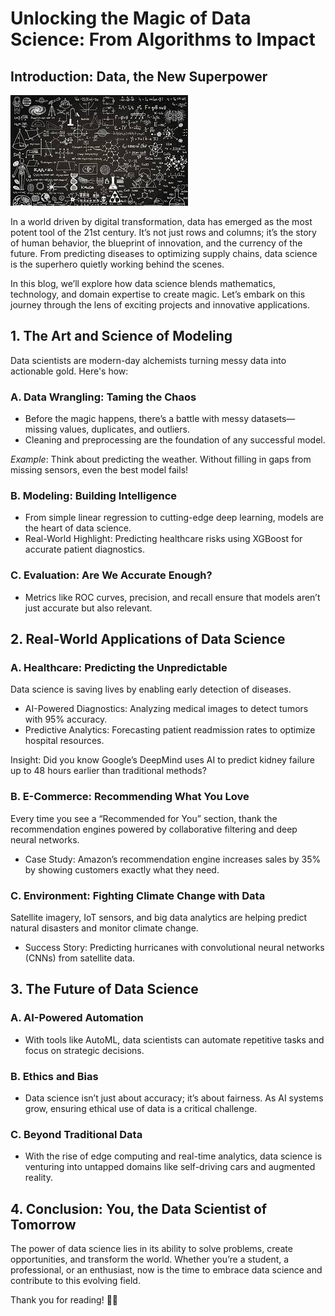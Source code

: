 # Unlocking the Magic of Data Science: From Algorithms to Impact  

## Introduction: Data, the New Superpower  

![Data Science](../../images/blogs/data_science2.png)

In a world driven by digital transformation, data has emerged as the most potent tool of the 21st century. It’s not just rows and columns; it’s the story of human behavior, the blueprint of innovation, and the currency of the future. From predicting diseases to optimizing supply chains, data science is the superhero quietly working behind the scenes.  

In this blog, we’ll explore how data science blends mathematics, technology, and domain expertise to create magic. Let’s embark on this journey through the lens of exciting projects and innovative applications.  



## 1. The Art and Science of Modeling  

Data scientists are modern-day alchemists turning messy data into actionable gold. Here's how:  

### A. Data Wrangling: Taming the Chaos  
- Before the magic happens, there’s a battle with messy datasets—missing values, duplicates, and outliers.  
- Cleaning and preprocessing are the foundation of any successful model.  

*Example*: Think about predicting the weather. Without filling in gaps from missing sensors, even the best model fails!


### B. Modeling: Building Intelligence  
- From simple linear regression to cutting-edge deep learning, models are the heart of data science.  
- Real-World Highlight: Predicting healthcare risks using XGBoost for accurate patient diagnostics.  



### C. Evaluation: Are We Accurate Enough?  
- Metrics like ROC curves, precision, and recall ensure that models aren’t just accurate but also relevant.  



## 2. Real-World Applications of Data Science  

### A. Healthcare: Predicting the Unpredictable  
Data science is saving lives by enabling early detection of diseases.  
- AI-Powered Diagnostics: Analyzing medical images to detect tumors with 95% accuracy.  
- Predictive Analytics: Forecasting patient readmission rates to optimize hospital resources.  

Insight: Did you know Google’s DeepMind uses AI to predict kidney failure up to 48 hours earlier than traditional methods?  



### B. E-Commerce: Recommending What You Love  
Every time you see a “Recommended for You” section, thank the recommendation engines powered by collaborative filtering and deep neural networks.  
- Case Study: Amazon’s recommendation engine increases sales by 35% by showing customers exactly what they need.  



### C. Environment: Fighting Climate Change with Data  
Satellite imagery, IoT sensors, and big data analytics are helping predict natural disasters and monitor climate change.  
- Success Story: Predicting hurricanes with convolutional neural networks (CNNs) from satellite data.  



## 3. The Future of Data Science  

### A. AI-Powered Automation  
- With tools like AutoML, data scientists can automate repetitive tasks and focus on strategic decisions.  



### B. Ethics and Bias  
- Data science isn’t just about accuracy; it’s about fairness. As AI systems grow, ensuring ethical use of data is a critical challenge.  



### C. Beyond Traditional Data  
- With the rise of edge computing and real-time analytics, data science is venturing into untapped domains like self-driving cars and augmented reality.  



## 4. Conclusion: You, the Data Scientist of Tomorrow  
The power of data science lies in its ability to solve problems, create opportunities, and transform the world. Whether you’re a student, a professional, or an enthusiast, now is the time to embrace data science and contribute to this evolving field.  


Thank you for reading! 🚀✨  

